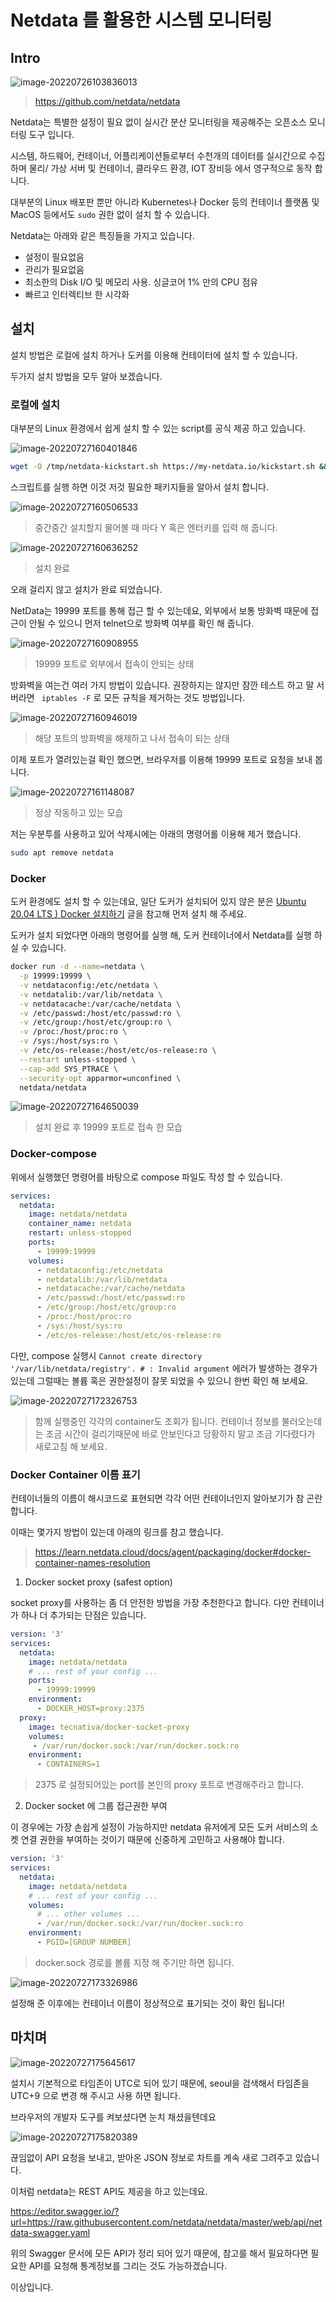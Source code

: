 # Netdata 를 활용한 시스템 모니터링

## Intro

![image-20220726103836013](https://raw.githubusercontent.com/Shane-Park/mdblog/main/devops/monitoring/netdata.assets/image-20220726103836013.png)

> https://github.com/netdata/netdata

Netdata는 특별한 설정이 필요 없이 실시간 분산 모니터링을 제공해주는 오픈소스 모니터링 도구 입니다. 

시스템, 하드웨어, 컨테이너, 어플리케이션들로부터 수천개의 데이터를 실시간으로 수집하며 물리/ 가상 서버 및 컨테이너, 클라우드 환경, IOT 장비등 에서 영구적으로 동작 합니다.

대부분의 Linux 배포판 뿐만 아니라 Kubernetes나 Docker 등의 컨테이너 플랫폼 및 MacOS 등에서도 `sudo` 권한 없이 설치 할 수 있습니다.

Netdata는 아래와 같은 특징들을 가지고 있습니다.

- 설정이 필요없음
- 관리가 필요없음
- 최소한의 Disk I/O 및 메모리 사용. 싱글코어 1% 만의 CPU 점유
- 빠르고 인터렉티브 한 시각화

## 설치

설치 방법은 로컬에 설치 하거나 도커를 이용해 컨테이터에 설치 할 수 있습니다.

두가지 설치 방법을 모두 알아 보겠습니다.

### 로컬에 설치

대부분의 Linux 환경에서 쉽게 설치 할 수 있는 script를 공식 제공 하고 있습니다.

![image-20220727160401846](https://raw.githubusercontent.com/Shane-Park/mdblog/main/devops/monitoring/netdata.assets/image-20220727160401846.png)

```bash
wget -O /tmp/netdata-kickstart.sh https://my-netdata.io/kickstart.sh && sh /tmp/netdata-kickstart.sh
```

스크립트를 실행 하면 이것 저것 필요한 패키지들을 알아서 설치 합니다.

![image-20220727160506533](https://raw.githubusercontent.com/Shane-Park/mdblog/main/devops/monitoring/netdata.assets/image-20220727160506533.png)

> 중간중간 설치할지 물어볼 때 마다 Y 혹은 엔터키를 입력 해 줍니다.

![image-20220727160636252](https://raw.githubusercontent.com/Shane-Park/mdblog/main/devops/monitoring/netdata.assets/image-20220727160636252.png)

> 설치 완료

오래 걸리지 않고 설치가 완료 되었습니다.

NetData는 19999 포트를 통해 접근 할 수 있는데요, 외부에서 보통 방화벽 때문에 접근이 안될 수 있으니 먼저 telnet으로 방화벽 여부를 확인 해 줍니다.

![image-20220727160908955](https://raw.githubusercontent.com/Shane-Park/mdblog/main/devops/monitoring/netdata.assets/image-20220727160908955.png)

> 19999 포트로 외부에서 접속이 안되는 상태

방화벽을 여는건 여러 가지 방법이 있습니다. 권장하지는 않지만 잠깐 테스트 하고 말 서버라면 ` iptables -F` 로 모든 규칙을 제거하는 것도 방법입니다.

![image-20220727160946019](https://raw.githubusercontent.com/Shane-Park/mdblog/main/devops/monitoring/netdata.assets/image-20220727160946019.png)

> 해당 포트의 방화벽을 해제하고 나서 접속이 되는 상태

이제 포트가 열려있는걸 확인 했으면, 브라우저를 이용해 19999 포트로 요청을 보내 봅니다.

![image-20220727161148087](https://raw.githubusercontent.com/Shane-Park/mdblog/main/devops/monitoring/netdata.assets/image-20220727161148087.png)

> 정상 작동하고 있는 모습

저는 우분투를 사용하고 있어 삭제시에는 아래의 명령어롤 이용해 제거 했습니다.

```bash
sudo apt remove netdata
```

### Docker

도커 환경에도 설치 할 수 있는데요, 일단 도커가 설치되어 있지 않은 분은 [Ubuntu 20.04 LTS ) Docker 설치하기](https://shanepark.tistory.com/237) 글을 참고해 먼저 설치 해 주세요.

도커가 설치 되었다면 아래의 명령어를 실행 해, 도커 컨테이너에서 Netdata를 실행 하실 수 있습니다.

```bash
docker run -d --name=netdata \
  -p 19999:19999 \
  -v netdataconfig:/etc/netdata \
  -v netdatalib:/var/lib/netdata \
  -v netdatacache:/var/cache/netdata \
  -v /etc/passwd:/host/etc/passwd:ro \
  -v /etc/group:/host/etc/group:ro \
  -v /proc:/host/proc:ro \
  -v /sys:/host/sys:ro \
  -v /etc/os-release:/host/etc/os-release:ro \
  --restart unless-stopped \
  --cap-add SYS_PTRACE \
  --security-opt apparmor=unconfined \
  netdata/netdata
```

![image-20220727164650039](https://raw.githubusercontent.com/Shane-Park/mdblog/main/devops/monitoring/netdata.assets/image-20220727164650039.png)

> 설치 완료 후 19999 포트로 접속 한 모습

### Docker-compose

위에서 실행했던 명령어를 바탕으로 compose 파일도 작성 할 수 있습니다.

```yaml
services:
  netdata:
    image: netdata/netdata
    container_name: netdata
    restart: unless-stopped
    ports:
      - 19999:19999
    volumes:
      - netdataconfig:/etc/netdata
      - netdatalib:/var/lib/netdata
      - netdatacache:/var/cache/netdata
      - /etc/passwd:/host/etc/passwd:ro
      - /etc/group:/host/etc/group:ro
      - /proc:/host/proc:ro
      - /sys:/host/sys:ro
      - /etc/os-release:/host/etc/os-release:ro
```

다만, compose 실행시 `Cannot create directory '/var/lib/netdata/registry'. # : Invalid argument` 에러가 발생하는 경우가 있는데 그럴때는 볼륨 혹은 권한설정이 잘못 되었을 수 있으니 한번 확인 해 보세요.

![image-20220727172326753](https://raw.githubusercontent.com/Shane-Park/mdblog/main/devops/monitoring/netdata.assets/image-20220727172326753.png)

> 함께 실행중인 각각의 container도 조회가 됩니다. 컨테이너 정보를 불러오는데는 조금 시간이 걸리기때문에 바로 안보인다고 당황하지 말고 조금 기다렸다가 새로고침 해 보세요.

### Docker Container 이름 표기

컨테이너들의 이름이 해시코드로 표현되면 각각 어떤 컨테이너인지 알아보기가 참 곤란합니다.

이때는 몇가지 방법이 있는데 아래의 링크를 참고 했습니다.

> https://learn.netdata.cloud/docs/agent/packaging/docker#docker-container-names-resolution

1. Docker socket proxy (safest option)

socket proxy를 사용하는 좀 더 안전한 방법을 가장 추천한다고 합니다. 다만 컨테이너가 하나 더 추가되는 단점은 있습니다.

```yaml
version: '3'
services:
  netdata:
    image: netdata/netdata
    # ... rest of your config ...
    ports:
      - 19999:19999
    environment:
      - DOCKER_HOST=proxy:2375
  proxy:
    image: tecnativa/docker-socket-proxy
    volumes:
     - /var/run/docker.sock:/var/run/docker.sock:ro
    environment:
      - CONTAINERS=1
```

>  2375 로 설정되어있는 port를 본인의 proxy 포트로 변경해주라고 합니다.

2. Docker socket 에 그룹 접근권한 부여

이 경우에는 가장 손쉽게 설정이 가능하지만 netdata 유저에게 모든 도커 서비스의 소켓 연결 권한을 부여하는 것이기 때문에 신중하게 고민하고 사용해야 합니다.

```yaml
version: '3'
services:
  netdata:
    image: netdata/netdata
    # ... rest of your config ...
    volumes:
      # ... other volumes ...
      - /var/run/docker.sock:/var/run/docker.sock:ro
    environment:
      - PGID=[GROUP NUMBER]
```

> docker.sock 경로를 볼륨 지정 해 주기만 하면 됩니다.



![image-20220727173326986](https://raw.githubusercontent.com/Shane-Park/mdblog/main/devops/monitoring/netdata.assets/image-20220727173326986.png)

설정해 준 이후에는 컨테이너 이름이 정상적으로 표기되는 것이 확인 됩니다!

## 마치며

![image-20220727175645617](https://raw.githubusercontent.com/Shane-Park/mdblog/main/devops/monitoring/netdata.assets/image-20220727175645617.png)

설치시 기본적으로 타임존이 UTC로 되어 있기 때문에, seoul을 검색해서 타임존을 UTC+9 으로 변경 해 주시고 사용 하면 됩니다.

브라우저의 개발자 도구를 켜보셨다면 눈치 채셨을텐데요

![image-20220727175820389](https://raw.githubusercontent.com/Shane-Park/mdblog/main/devops/monitoring/netdata.assets/image-20220727175820389.png)

끊임없이 API 요청을 보내고, 받아온 JSON 정보로 차트를 계속 새로 그려주고 있습니다.

이처럼 netdata는 REST API도 제공을 하고 있는데요.

https://editor.swagger.io/?url=https://raw.githubusercontent.com/netdata/netdata/master/web/api/netdata-swagger.yaml

위의 Swagger 문서에 모든 API가 정리 되어 있기 때문에, 참고를 해서 필요하다면 필요한 API를 요청해 통계정보를 그리는 것도 가능하겠습니다.

이상입니다.
